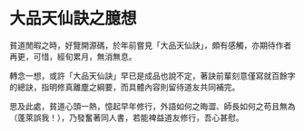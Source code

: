 # 大品天仙訣之臆想

貧道閒暇之時，好覽開源碼，於年前嘗見「大品天仙訣」，頗有感觸，亦期待作者再更，可惜，經旬累月，無消無息。

轉念一想，或許「大品天仙訣」早已是成品也說不定，著訣前輩刻意僅寫就百餘字的總訣，指明修真離塵之綱要，而具體內容則留待道友共同補完。

思及此處，貧道心頭一熱，憶起早年修行，外語如何之晦澀、師長如何之苟且無為（蓬萊誤我！），乃發奮著同人書，若能裨益道友修行，吾心甚慰。
